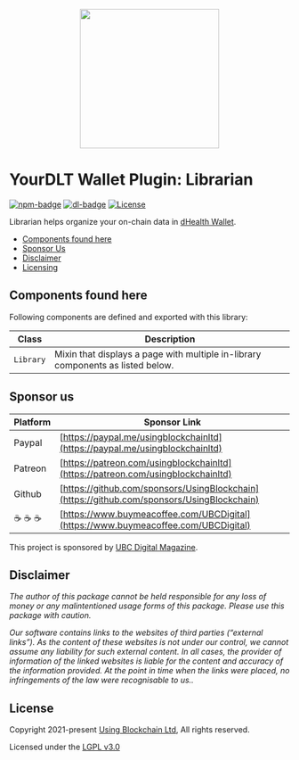 
<p align="center"><img src="https://ubc.digital/wp-content/uploads/2021/11/cropped-ubc-logo-test.png" width="250"></p>

# YourDLT Wallet Plugin: Librarian

[![npm-badge][npm-badge]][npm-url]
[![dl-badge][dl-badge]][npm-url]
[![License](https://img.shields.io/badge/License-LGPL%203.0%20only-blue.svg)](https://opensource.org/licenses/LGPL-3.0)

Librarian helps organize your on-chain data in [dHealth Wallet][parent-url].

- [Components found here](#components-found-here)
- [Sponsor Us](#sponsor-us)
- [Disclaimer](#disclaimer)
- [Licensing](#license)

## Components found here

Following components are defined and exported with this library:

| Class | Description |
| --- | --- |
| `Library` | Mixin that displays a page with multiple in-library components as listed below. |

## Sponsor us

| Platform | Sponsor Link |
| --- | --- |
| Paypal | [https://paypal.me/usingblockchainltd](https://paypal.me/usingblockchainltd) |
| Patreon | [https://patreon.com/usingblockchainltd](https://patreon.com/usingblockchainltd) |
| Github | [https://github.com/sponsors/UsingBlockchain](https://github.com/sponsors/UsingBlockchain) |
| :coffee: :coffee: :coffee: | [https://www.buymeacoffee.com/UBCDigital](https://www.buymeacoffee.com/UBCDigital) |

This project is sponsored by [UBC Digital Magazine][mag-url].

## Disclaimer

  *The author of this package cannot be held responsible for any loss of money or any malintentioned usage forms of this package. Please use this package with caution.*

  *Our software contains links to the websites of third parties (“external links”). As the content of these websites is not under our control, we cannot assume any liability for such external content. In all cases, the provider of information of the linked websites is liable for the content and accuracy of the information provided. At the point in time when the links were placed, no infringements of the law were recognisable to us..*

## License

Copyright 2021-present [Using Blockchain Ltd][ref-ltd], All rights reserved.

Licensed under the [LGPL v3.0](LICENSE)

[ref-ltd]: https://using-blockchain.org
[mag-url]: https://ubc.digital
[parent-url]: https://github.com/dhealthproject/dhealth-wallet
[npm-url]: https://www.npmjs.com/package/@yourdlt/plugin-librarian
[npm-badge]: https://img.shields.io/npm/v/@yourdlt/plugin-librarian
[dl-badge]: https://img.shields.io/npm/dt/@yourdlt/plugin-librarian
